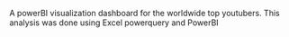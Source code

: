A powerBI visualization dashboard for the worldwide top youtubers.
This analysis was done using Excel powerquery and PowerBI
